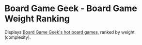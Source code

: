 # Board Game Geek - Board Game Weight Ranking

Displays [Board Game Geek's hot board games](https://boardgamegeek.com/geeklists?sort=hot&interval=twodays), ranked by weight (complexity).
